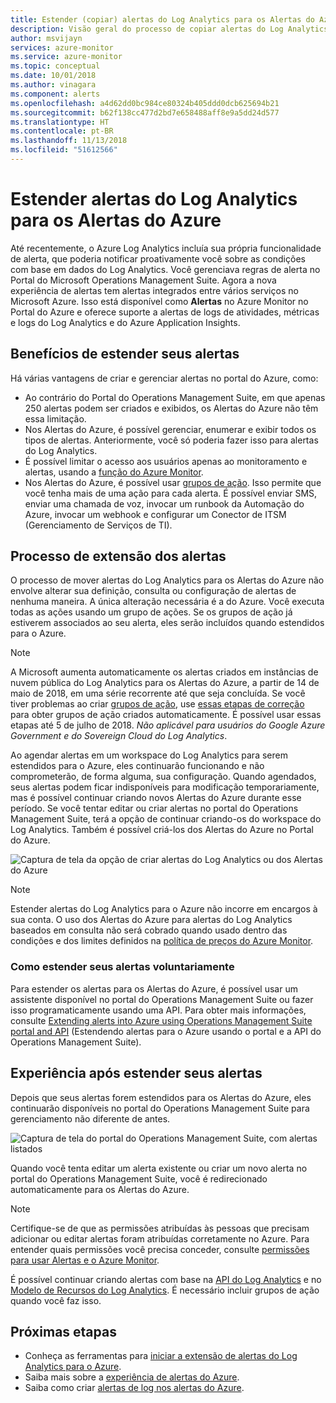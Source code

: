 ```yaml
---
title: Estender (copiar) alertas do Log Analytics para os Alertas do Azure – Visão geral
description: Visão geral do processo de copiar alertas do Log Analytics no Portal do OMS para os Alertas do Azure, com detalhes que resolvem preocupações comuns dos clientes.
author: msvijayn
services: azure-monitor
ms.service: azure-monitor
ms.topic: conceptual
ms.date: 10/01/2018
ms.author: vinagara
ms.component: alerts
ms.openlocfilehash: a4d62dd0bc984ce80324b405ddd0dcb625694b21
ms.sourcegitcommit: b62f138cc477d2bd7e658488aff8e9a5dd24d577
ms.translationtype: HT
ms.contentlocale: pt-BR
ms.lasthandoff: 11/13/2018
ms.locfileid: "51612566"
---
```

# <a name="extend-log-analytics-alerts-to-azure-alerts"></a>Estender alertas do Log Analytics para os Alertas do Azure
Até recentemente, o Azure Log Analytics incluía sua própria funcionalidade de alerta, que poderia notificar proativamente você sobre as condições com base em dados do Log Analytics. Você gerenciava regras de alerta no Portal do Microsoft Operations Management Suite. Agora a nova experiência de alertas tem alertas integrados entre vários serviços no Microsoft Azure. Isso está disponível como **Alertas** no Azure Monitor no Portal do Azure e oferece suporte a alertas de logs de atividades, métricas e logs do Log Analytics e do Azure Application Insights. 

## <a name="benefits-of-extending-your-alerts"></a>Benefícios de estender seus alertas
Há várias vantagens de criar e gerenciar alertas no portal do Azure, como:

- Ao contrário do Portal do Operations Management Suite, em que apenas 250 alertas podem ser criados e exibidos, os Alertas do Azure não têm essa limitação.
- Nos Alertas do Azure, é possível gerenciar, enumerar e exibir todos os tipos de alertas. Anteriormente, você só poderia fazer isso para alertas do Log Analytics.
- É possível limitar o acesso aos usuários apenas ao monitoramento e alertas, usando a [função do Azure Monitor](monitoring-roles-permissions-security.md).
- Nos Alertas do Azure, é possível usar [grupos de ação](monitoring-action-groups.md). Isso permite que você tenha mais de uma ação para cada alerta. É possível enviar SMS, enviar uma chamada de voz, invocar um runbook da Automação do Azure, invocar um webhook e configurar um Conector de ITSM (Gerenciamento de Serviços de TI). 

## <a name="process-of-extending-your-alerts"></a>Processo de extensão dos alertas
O processo de mover alertas do Log Analytics para os Alertas do Azure não envolve alterar sua definição, consulta ou configuração de alertas de nenhuma maneira. A única alteração necessária é a do Azure. Você executa todas as ações usando um grupo de ações. Se os grupos de ação já estiverem associados ao seu alerta, eles serão incluídos quando estendidos para o Azure.

> [!NOTE]
> A Microsoft aumenta automaticamente os alertas criados em instâncias de nuvem pública do Log Analytics para os Alertas do Azure, a partir de 14 de maio de 2018, em uma série recorrente até que seja concluída. Se você tiver problemas ao criar [grupos de ação](monitoring-action-groups.md), use [essas etapas de correção](monitoring-alerts-extend-tool.md#troubleshooting) para obter grupos de ação criados automaticamente. É possível usar essas etapas até 5 de julho de 2018. *Não aplicável para usuários do Google Azure Government e do Sovereign Cloud do Log Analytics*. 
> 

Ao agendar alertas em um workspace do Log Analytics para serem estendidos para o Azure, eles continuarão funcionando e não comprometerão, de forma alguma, sua configuração. Quando agendados, seus alertas podem ficar indisponíveis para modificação temporariamente, mas é possível continuar criando novos Alertas do Azure durante esse período. Se você tentar editar ou criar alertas no portal do Operations Management Suite, terá a opção de continuar criando-os do workspace do Log Analytics. Também é possível criá-los dos Alertas do Azure no Portal do Azure.

 ![Captura de tela da opção de criar alertas do Log Analytics ou dos Alertas do Azure](media/monitoring-alerts-extend/ScheduledDirection.png)

> [!NOTE]
> Estender alertas do Log Analytics para o Azure não incorre em encargos à sua conta. O uso dos Alertas do Azure para alertas do Log Analytics baseados em consulta não será cobrado quando usado dentro das condições e dos limites definidos na [política de preços do Azure Monitor](https://azure.microsoft.com/pricing/details/monitor/).  


### <a name="how-to-extend-your-alerts-voluntarily"></a>Como estender seus alertas voluntariamente
Para estender os alertas para os Alertas do Azure, é possível usar um assistente disponível no portal do Operations Management Suite ou fazer isso programaticamente usando uma API. Para obter mais informações, consulte [Extending alerts into Azure using Operations Management Suite portal and API](monitoring-alerts-extend-tool.md) (Estendendo alertas para o Azure usando o portal e a API do Operations Management Suite).

## <a name="experience-after-extending-your-alerts"></a>Experiência após estender seus alertas
Depois que seus alertas forem estendidos para os Alertas do Azure, eles continuarão disponíveis no portal do Operations Management Suite para gerenciamento não diferente de antes.

![Captura de tela do portal do Operations Management Suite, com alertas listados](media/monitoring-alerts-extend/PostExtendList.png)

Quando você tenta editar um alerta existente ou criar um novo alerta no portal do Operations Management Suite, você é redirecionado automaticamente para os Alertas do Azure.  

> [!NOTE]
> Certifique-se de que as permissões atribuídas às pessoas que precisam adicionar ou editar alertas foram atribuídas corretamente no Azure. Para entender quais permissões você precisa conceder, consulte [permissões para usar Alertas e o Azure Monitor](monitoring-roles-permissions-security.md).  
> 

É possível continuar criando alertas com base na [API do Log Analytics](../log-analytics/log-analytics-api-alerts.md) e no [Modelo de Recursos do Log Analytics](../monitoring/monitoring-solutions-resources-searches-alerts.md). É necessário incluir grupos de ação quando você faz isso.

## <a name="next-steps"></a>Próximas etapas

* Conheça as ferramentas para [iniciar a extensão de alertas do Log Analytics para o Azure](monitoring-alerts-extend-tool.md).
* Saiba mais sobre a [experiência de alertas do Azure](monitoring-overview-alerts.md).
* Saiba como criar [alertas de log nos alertas do Azure](monitor-alerts-unified-log.md).
